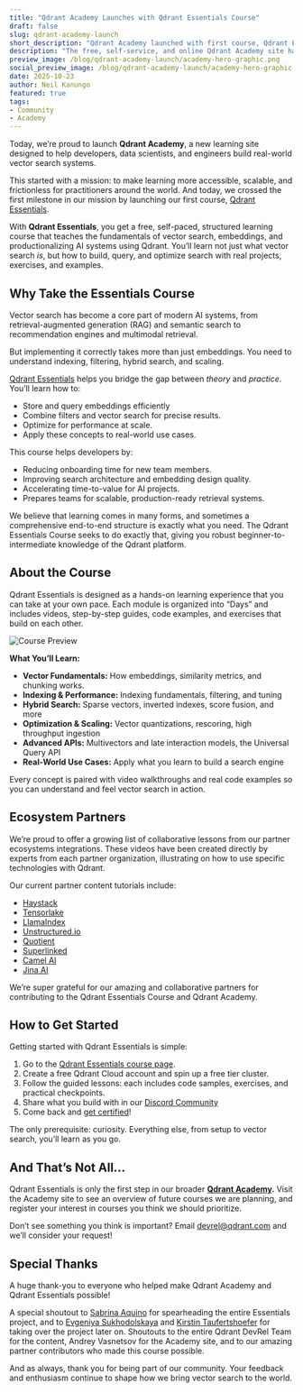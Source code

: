 ```yaml
---
title: "Qdrant Academy Launches with Qdrant Essentials Course"
draft: false
slug: qdrant-academy-launch
short_description: "Qdrant Academy launched with first course, Qdrant Essentials"
description: "The free, self-service, and online Qdrant Academy site has launched with its first comprehensive course, Qdrant Essentials. Read to learn more."
preview_image: /blog/qdrant-academy-launch/academy-hero-graphic.png
social_preview_image: /blog/qdrant-academy-launch/academy-hero-graphic.png
date: 2025-10-23
author: Neil Kanungo
featured: true
tags:
- Community
- Academy
---
```


Today, we’re proud to launch **Qdrant Academy**, a new learning site designed to help developers, data scientists, and engineers build real-world vector search systems.

This started with a mission: to make learning more accessible, scalable, and frictionless for practitioners around the world. And today, we crossed the first milestone in our mission by launching our first course, [Qdrant Essentials](https://qdrant.tech/course/essentials/).

With **Qdrant Essentials**, you get a free, self-paced, structured learning course that teaches the fundamentals of vector search, embeddings, and productionalizing AI systems using Qdrant. You’ll learn not just what vector search *is*, but how to build, query, and optimize search with real projects, exercises, and examples.

## Why Take the Essentials Course

Vector search has become a core part of modern AI systems, from retrieval-augmented generation (RAG) and semantic search to recommendation engines and multimodal retrieval.

But implementing it correctly takes more than just embeddings. You need to understand indexing, filtering, hybrid search, and scaling.

[Qdrant Essentials](https://qdrant.tech/course/essentials/) helps you bridge the gap between *theory* and *practice*. You’ll learn how to:

* Store and query embeddings efficiently  
* Combine filters and vector search for precise results.  
* Optimize for performance at scale.  
* Apply these concepts to real-world use cases.

This course helps developers by:

* Reducing onboarding time for new team members.  
* Improving search architecture and embedding design quality.  
* Accelerating time-to-value for AI projects.  
* Prepares teams for scalable, production-ready retrieval systems.

We believe that learning comes in many forms, and sometimes a comprehensive end-to-end structure is exactly what you need. The Qdrant Essentials Course seeks to do exactly that, giving you robust beginner-to-intermediate knowledge of the Qdrant platform.

## About the Course

Qdrant Essentials is designed as a hands-on learning experience that you can take at your own pace. Each module is organized into “Days” and includes videos, step-by-step guides, code examples, and exercises that build on each other.

![Course Preview](/blog/qdrant-academy-launch/essentials-screenshot.png)

**What You’ll Learn:**

* **Vector Fundamentals:** How embeddings, similarity metrics, and chunking works.  
* **Indexing & Performance:** Indexing fundamentals, filtering, and tuning  
* **Hybrid Search:** Sparse vectors, inverted indexes, score fusion, and more  
* **Optimization & Scaling:** Vector quantizations, rescoring, high throughput ingestion  
* **Advanced APIs:** Multivectors and late interaction models, the Universal Query API  
* **Real-World Use Cases:** Apply what you learn to build a search engine

Every concept is paired with video walkthroughs and real code examples so you can understand and feel vector search in action.

## Ecosystem Partners

We’re proud to offer a growing list of collaborative lessons from our partner ecosystems integrations. These videos have been created directly by experts from each partner organization, illustrating on how to use specific technologies with Qdrant.

Our current partner content tutorials include:

* [Haystack](https://qdrant.tech/course/essentials/day-7/haystack/)  
* [Tensorlake](https://qdrant.tech/course/essentials/day-7/tensorlake/)  
* [LlamaIndex](https://qdrant.tech/course/essentials/day-7/llamaindex/)  
* [Unstructured.io](https://qdrant.tech/course/essentials/day-7/unstructured/)  
* [Quotient](https://qdrant.tech/course/essentials/day-7/quotient/)  
* [Superlinked](https://qdrant.tech/course/essentials/day-7/superlinked/)  
* [Camel AI](https://qdrant.tech/course/essentials/day-7/camel/)  
* [Jina AI](https://qdrant.tech/course/essentials/day-7/jina/)

We’re super grateful for our amazing and collaborative partners for contributing to the Qdrant Essentials Course and Qdrant Academy.

## How to Get Started

Getting started with Qdrant Essentials is simple:

1. Go to the [Qdrant Essentials course page](https://qdrant.tech/course/essentials/).  
2. Create a free Qdrant Cloud account and spin up a free tier cluster.  
3. Follow the guided lessons: each includes code samples, exercises, and practical checkpoints.  
4. Share what you build with in our [Discord Community](https://discord.com/channels/907569970500743200/1429673887590776832)  
5. Come back and [get certified](https://qdrant.tech/course/essentials/certification/)\!

The only prerequisite: curiosity. Everything else, from setup to vector search, you’ll learn as you go.

## And That’s Not All…

Qdrant Essentials is only the first step in our broader [**Qdrant Academy**](https://qdrant.tech/course/)**.** Visit the Academy site to see an overview of future courses we are planning, and register your interest in courses you think we should prioritize.

Don’t see something you think is important? Email [devrel@qdrant.com](mailto:devrel@qdrant.com) and we’ll consider your request\!

## Special Thanks

A huge thank-you to everyone who helped make Qdrant Academy and Qdrant Essentials possible\! 

A special shoutout to [Sabrina Aquino](https://www.linkedin.com/in/sabrina-aquino-4455b313b/) for spearheading the entire Essentials project, and to [Evgeniya Sukhodolskaya](https://www.linkedin.com/in/evgeniya-sukhodolskaya/) and [Kirstin Taufertshoefer](https://www.linkedin.com/in/kirstin-taufertshoefer/) for taking over the project later on. Shoutouts to the entire Qdrant DevRel Team for the content, Andrey Vasnetsov for the Academy site, and to our amazing partner contributors who made this course possible.

And as always, thank you for being part of our community. Your feedback and enthusiasm continue to shape how we bring vector search to the world.